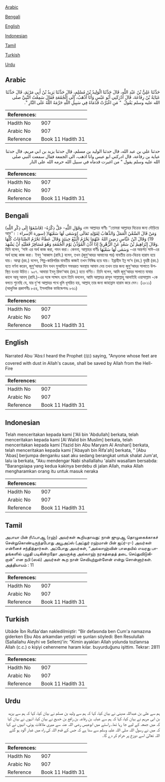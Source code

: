 [Arabic](#arabic)

[Bengali](#bengali)

[English](#english)

[Indonesian](#indonesian)

[Tamil](#tamil)

[Turkish](#turkish)

[Urdu](#urdu)

## Arabic


<div dir="rtl" lang="ar" style={{fontSize:'larger',backgroundColor:'#f8f9fa',padding:20}}>
حَدَّثَنَا عَلِيُّ بْنُ عَبْدِ اللَّهِ، قَالَ حَدَّثَنَا الْوَلِيدُ بْنُ مُسْلِمٍ، قَالَ حَدَّثَنَا يَزِيدُ بْنُ أَبِي مَرْيَمَ، قَالَ حَدَّثَنَا عَبَايَةُ بْنُ رِفَاعَةَ، قَالَ أَدْرَكَنِي أَبُو عَبْسٍ وَأَنَا أَذْهَبُ، إِلَى الْجُمُعَةِ فَقَالَ سَمِعْتُ النَّبِيَّ صلى الله عليه وسلم يَقُولُ ‏ "‏ مَنِ اغْبَرَّتْ قَدَمَاهُ فِي سَبِيلِ اللَّهِ حَرَّمَهُ اللَّهُ عَلَى النَّارِ ‏"‏‏.‏
</div>
<div style={{backgroundColor:'#f8f9fa',padding:20, marginBottom: 10}}><table> <thead> <tr> <th>References:</th> <th></th> </tr> </thead> <tbody><tr><td>Hadith No</td><td>907</td></tr><tr><td>Arabic No</td><td>907</td></tr><tr><td>Reference</td><td>Book 11 Hadith 31</td></tr></tbody></table></div>


<div dir="rtl" lang="ar" style={{fontSize:'larger',backgroundColor:'#f8f9fa',padding:20}}>
حدثنا علي بن عبد الله، قال حدثنا الوليد بن مسلم، قال حدثنا يزيد بن ابي مريم، قال حدثنا عباية بن رفاعة، قال ادركني ابو عبس وانا اذهب، الى الجمعة فقال سمعت النبي صلى الله عليه وسلم يقول " من اغبرت قدماه في سبيل الله حرمه الله على النار
</div>
<div style={{backgroundColor:'#f8f9fa',padding:20, marginBottom: 10}}><table> <thead> <tr> <th>References:</th> <th></th> </tr> </thead> <tbody><tr><td>Hadith No</td><td>907</td></tr><tr><td>Arabic No</td><td>907</td></tr><tr><td>Reference</td><td>Book 11 Hadith 31</td></tr></tbody></table></div>

## Bengali


<div dir="ltr" lang="bn" style={{fontSize:'larger',backgroundColor:'#f8f9fa',padding:20}}>
وَقَوْلِ اللَّهِ- جَلَّ ذِكْرُهُ- (فَاسْعَوْا إِلَى ذِكْرِ اللَّهِ) এবং আল্লাহর বাণীঃ ‘‘তোমরা আল্লাহর যিক্রের জন্য দৌড়িয়ে আস’’। وَمَنْ قَالَ السَّعْيُ الْعَمَلُ وَالذَّهَابُ لِقَوْلِهِ تَعَالَى )وَسَعَى لَهَا سَعْيَهَا( (سورة الإسراء : 19) وَقَالَ ابْنُ عَبَّاسٍ رَضِيَ اللهُ عَنْهُمَا يَحْرُمُ الْبَيْعُ حِينَئِذٍ وَقَالَ عَطَاءٌ تَحْرُمُ الصِّنَاعَاتُ كُلُّهَا وَقَالَ إِبْرَاهِيمُ بْنُ سَعْدٍ عَنْ الزُّهْرِيِّ إِذَا أَذَّنَ الْمُؤَذِّنُ يَوْمَ الْجُمُعَةِ وَهُوَ مُسَافِرٌ فَعَلَيْهِ أَنْ يَشْهَدَ. যিনি বলেন, ‘সাঈ এর অর্থ কাজ করা, গমন করা। কেননা, আল্লাহর বাণীঃ وَسَعَى لَهَا سَعْيَهَا -এর অন্তর্গত সাঈ-এর অর্থ হচ্ছে কাজ করা। ইবনু ‘আব্বাস (রাযি.) বলেন, তখন (জুমু‘আহর আযানের পর) যাবতীয় ক্রয়-বিক্রয় হারাম হয়ে যায়। আত্বা (রহ.) বলেন, শিল্প-কারিগরির যাবতীয় কাজই তখন নিষিদ্ধ হয়ে যায়। ইব্রাহীম ইব্ন সা‘দ (রহ.) যুহরী (রহ.) হতে বর্ণনা করেন, জুমু‘আহর দিন যখন মুআয্যিন সফররত অবস্থায় আযান দেয় তখন তার জন্য জুমু‘আহর সালাতে উপস্থিত হওয়া উচিত। ৯০৭. আবায়া ইবনু রিফা‘আহ (রহ.) হতে বর্ণিত। তিনি বলেন, আমি জুমু‘আহর সালাতে যাবার কালে আবূ আবস্ (রাযি.)-এর সঙ্গে সাক্ষাৎ হলে তিনি বললেন, আমি আল্লাহর রাসূল সাল্লাল্লাহু আলাইহি ওয়াসাল্লাম -কে বলতে শুনেছি যে, যার দু’পা আল্লাহর পথে ধূলি ধূসরিত হয়, আল্লাহ্ তার জন্য জাহান্নাম হারাম করে দেন। (২৮১১) (আধুনিক প্রকাশনীঃ ৮৫৪, ইসলামিক ফাউন্ডেশনঃ ৮৬১)
</div>
<div style={{backgroundColor:'#f8f9fa',padding:20, marginBottom: 10}}><table> <thead> <tr> <th>References:</th> <th></th> </tr> </thead> <tbody><tr><td>Hadith No</td><td>907</td></tr><tr><td>Arabic No</td><td>907</td></tr><tr><td>Reference</td><td>Book 11 Hadith 31</td></tr></tbody></table></div>

## English


<div dir="ltr" lang="en" style={{fontSize:'larger',backgroundColor:'#f8f9fa',padding:20}}>
Narrated Abu 'Abs:I heard the Prophet (ﷺ) saying, "Anyone whose feet are covered with dust in Allah's cause, shall be saved by Allah from the Hell-Fire
</div>
<div style={{backgroundColor:'#f8f9fa',padding:20, marginBottom: 10}}><table> <thead> <tr> <th>References:</th> <th></th> </tr> </thead> <tbody><tr><td>Hadith No</td><td>907</td></tr><tr><td>Arabic No</td><td>907</td></tr><tr><td>Reference</td><td>Book 11 Hadith 31</td></tr></tbody></table></div>

## Indonesian


<div dir="ltr" lang="id" style={{fontSize:'larger',backgroundColor:'#f8f9fa',padding:20}}>
Telah menceritakan kepada kami ['Ali bin 'Abdullah] berkata, telah menceritakan kepada kami [Al Walid bin Muslim] berkata, telah menceritakan kepada kami [Yazid bin Abu Maryam Al Anshari] berkata, telah menceritakan kepada kami ['Abayah bin Rifa'ah] berkata, " [Abu 'Abas] berjumpa denganku saat aku sedang berangkat untuk shalat Jum'at, lalu ia berkata, "Aku mendengar Nabi shallallahu 'alaihi wasallam bersabda: "Barangsiapa yang kedua kakinya berdebu di jalan Allah, maka Allah mengharamkan orang itu untuk masuk neraka
</div>
<div style={{backgroundColor:'#f8f9fa',padding:20, marginBottom: 10}}><table> <thead> <tr> <th>References:</th> <th></th> </tr> </thead> <tbody><tr><td>Hadith No</td><td>907</td></tr><tr><td>Arabic No</td><td>907</td></tr><tr><td>Reference</td><td>Book 11 Hadith 31</td></tr></tbody></table></div>

## Tamil


<div dir="ltr" lang="ta" style={{fontSize:'larger',backgroundColor:'#f8f9fa',padding:20}}>
அபாயா பின் ரிஃபாஆ (ரஹ்) அவர்கள் கூறியதாவது: நான் ஜுமுஆ தொழுகைக்காகச் சென்றுகொண்டிருந்தபோது அபூஅப்ஸ் (அப்துர் ரஹ்மான் பின் ஜப்ர்-ர-) அவர்கள் என்னைச் சந்தித்தார்கள். அப்போது அவர்கள், “அல்லாஹ்வின் பாதையில் எவரது பாதங்களில் புழுதி படிகின்றதோ அவருக்கு அல்லாஹ் நரகத்தைத் தடை செய்துவிடுகிறான்” என நபி (ஸல்) அவர்கள் கூற நான் செவியுற்றுள்ளேன் என்று சொன்னார்கள். அத்தியாயம் : 11
</div>
<div style={{backgroundColor:'#f8f9fa',padding:20, marginBottom: 10}}><table> <thead> <tr> <th>References:</th> <th></th> </tr> </thead> <tbody><tr><td>Hadith No</td><td>907</td></tr><tr><td>Arabic No</td><td>907</td></tr><tr><td>Reference</td><td>Book 11 Hadith 31</td></tr></tbody></table></div>

## Turkish


<div dir="ltr" lang="tr" style={{fontSize:'larger',backgroundColor:'#f8f9fa',padding:20}}>
Ubâde İbn Rufâa'dan nakledilmiştir: "Bir defasında ben Cum'a namazına giderken Ebu Abs arkamdan yetişti ve şunları söyledi: Ben Resulullah (Sallallahu Aleyhi ve Sellem)'in: "Kimin ayakları Allah yolunda tozlanırsa Allah (c.c.) o kişiyi cehenneme haram kılar. buyurduğunu işittim. Tekrar: 2811
</div>
<div style={{backgroundColor:'#f8f9fa',padding:20, marginBottom: 10}}><table> <thead> <tr> <th>References:</th> <th></th> </tr> </thead> <tbody><tr><td>Hadith No</td><td>907</td></tr><tr><td>Arabic No</td><td>907</td></tr><tr><td>Reference</td><td>Book 11 Hadith 31</td></tr></tbody></table></div>

## Urdu


<div dir="rtl" lang="ur" style={{fontSize:'larger',backgroundColor:'#f8f9fa',padding:20}}>
ہم سے علی بن عبداللہ مدینی نے بیان کیا، کہا کہ ہم سے ولید بن مسلم نے بیان کیا، کہا کہ ہم سے یزید بن ابی مریم نے بیان کیا، کہا کہ ہم سے عبایہ بن رفاعہ بن رافع بن خدیج نے بیان کیا، انہوں نے بیان کیا کہ میں جمعہ کے لیے جا رہا تھا۔ راستے میں ابوعبس رضی اللہ عنہ سے میری ملاقات ہوئی، انہوں نے کہا کہ میں نے رسول اللہ صلی اللہ علیہ وسلم سے سنا ہے کہ جس کے قدم اللہ کی راہ میں غبار آلود ہو گئے اللہ تعالیٰ اسے دوزخ پر حرام کر دے گا۔
</div>
<div style={{backgroundColor:'#f8f9fa',padding:20, marginBottom: 10}}><table> <thead> <tr> <th>References:</th> <th></th> </tr> </thead> <tbody><tr><td>Hadith No</td><td>907</td></tr><tr><td>Arabic No</td><td>907</td></tr><tr><td>Reference</td><td>Book 11 Hadith 31</td></tr></tbody></table></div>